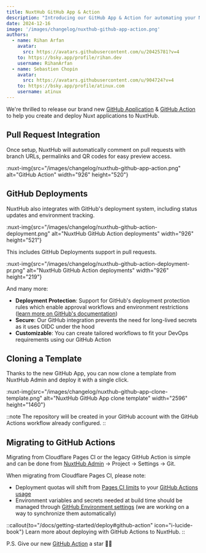 ```yaml
---
title: NuxtHub GitHub App & Action
description: "Introducing our GitHub App & Action for automating your Nuxt deployments with GitHub as well as a new project creation flow."
date: 2024-12-16
image: '/images/changelog/nuxthub-github-app-action.png'
authors:
  - name: Rihan Arfan
    avatar:
      src: https://avatars.githubusercontent.com/u/20425781?v=4
    to: https://bsky.app/profile/rihan.dev
    username: RihanArfan
  - name: Sebastien Chopin
    avatar: 
      src: https://avatars.githubusercontent.com/u/904724?v=4
    to: https://bsky.app/profile/atinux.com
    username: atinux
---
```


We're thrilled to release our brand new [GitHub Application](https://github.com/apps/nuxthub-admin) & [GitHub Action](https://github.com/marketplace/actions/deploy-to-nuxthub) to help you create and deploy Nuxt applications to NuxtHub.


## Pull Request Integration

Once setup, NuxtHub will automatically comment on pull requests with branch URLs, permalinks and QR codes for easy preview access.

:nuxt-img{src="/images/changelog/nuxthub-github-app-action.png" alt="GitHub Action" width="926" height="520"}

## GitHub Deployments

NuxtHub also integrates with GitHub's deployment system, including status updates and environment tracking.

:nuxt-img{src="/images/changelog/nuxthub-github-action-deployment.png" alt="NuxtHub GitHub Action deployments" width="926" height="521"}

This includes GitHub Deployments support in pull requests.

:nuxt-img{src="/images/changelog/nuxthub-github-action-deployment-pr.png" alt="NuxtHub GitHub Action deployments" width="926" height="219"}

And many more:
- **Deployment Protection**: Support for GitHub's deployment protection rules which enable approval workflows and environment restrictions ([learn more on GitHub's documentation](https://docs.github.com/en/actions/managing-workflow-runs-and-deployments/managing-deployments/managing-environments-for-deployment#deployment-protection-rules))
- **Secure**: Our GitHub integration prevents the need for long-lived secrets as it uses OIDC under the hood
- **Customizable**: You can create tailored workflows to fit your DevOps requirements using our GitHub Action

## Cloning a Template

Thanks to the new GitHub App, you can now clone a template from NuxtHub Admin and deploy it with a single click.

:nuxt-img{src="/images/changelog/nuxthub-github-app-clone-template.png" alt="NuxtHub GitHub App clone template" width="2596" height="1460"}

::note
The repository will be created in your GitHub account with the GitHub Actions workflow already configured.
::

## Migrating to GitHub Actions

Migrating from Cloudflare Pages CI or the legacy GitHub Action is simple and can be done from [NuxtHub Admin](https://admin.hub.nuxt.com/) → Project → Settings → Git.

<!-- img of migration alert -->

When migrating from Cloudflare Pages CI, please note:

- Deployment quotas will shift from [Pages CI limits](https://developers.cloudflare.com/pages/platform/limits/#builds) to your [GitHub Actions usage](https://docs.github.com/en/billing/managing-billing-for-your-products/managing-billing-for-github-actions/about-billing-for-github-actions#included-storage-and-minutes)
- Environment variables and secrets needed at build time should be managed through [GitHub Environment settings](https://docs.github.com/en/actions/writing-workflows/choosing-what-your-workflow-does/store-information-in-variables#creating-configuration-variables-for-an-environment) (we are working on a way to synchronize them automatically)

::callout{to="/docs/getting-started/deploy#github-action" icon="i-lucide-book"}
Learn more about deploying with GitHub Actions to NuxtHub.
::

P.S. Give our new [GitHub Action](https://github.com/nuxt-hub/action) a star 🌟💚 
